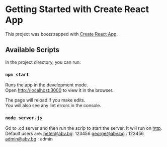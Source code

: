 # Getting Started with Create React App

This project was bootstrapped with [Create React App](https://github.com/facebook/create-react-app).

## Available Scripts

In the project directory, you can run:

### `npm start`

Runs the app in the development mode.\
Open [http://localhost:3000](http://localhost:3000) to view it in the browser.

The page will reload if you make edits.\
You will also see any lint errors in the console.

### `node server.js`

Go to .cd server and then run the scrip to start the server.
It will run on [http](http://localhost:3030).
Default users are:
    peter@abv.bg: 123456
    george@abv.bg : 123456
    admin@abv.bg : admin